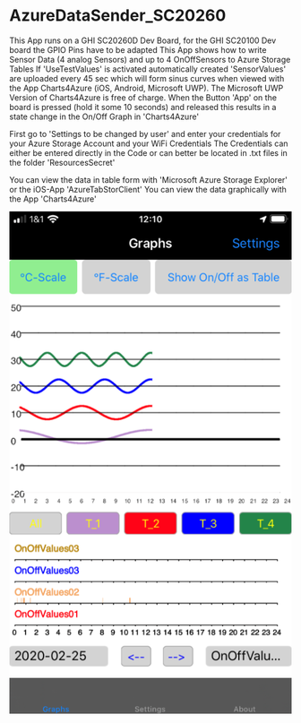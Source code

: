 # AzureDataSender_SC20260

This App runs on a GHI SC20260D Dev Board, for the GHI SC20100 Dev board the GPIO Pins have to be adapted
This App shows how to write Sensor Data (4 analog Sensors) and up to 4 OnOffSensors to Azure Storage Tables
If 'UseTestValues' is activated automatically created 'SensorValues' are uploaded every 45 sec which will form sinus curves
when viewed with the App Charts4Azure (iOS, Android, Microsoft UWP). The Microsoft UWP Version of Charts4Azure is free of charge.
When the Button 'App' on the board is pressed (hold it some 10 seconds) and released this results in a state change in the On/Off Graph in 'Charts4Azure' 
 
First go to 'Settings to be changed by user' and enter your credentials for your Azure Storage Account 
and your WiFi Credentials
The Credentials can either be entered directly in the Code or can better be located in  .txt files in the folder 'ResourcesSecret'

You can view the data in table form with 'Microsoft Azure Storage Explorer' or the iOS-App 'AzureTabStorClient'
You can view the data graphically with the App 'Charts4Azure'


![gallery](https://github.com/RoSchmi/AzureDataSender_SC20260/blob/master/Pictures/Charts4Azure01.png)
